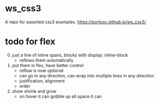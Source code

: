 # ws_css3
A repo for assorted css3 examples.
https://portsoc.github.io/ws_css3/


# todo for flex

0. just a line of inline spans, blocks with display: inline-block
   - reflows them automatically
1. put them in flex, have better control
   - reflow is now optional
   - can go in any direction, can wrap into multiple lines in any direction
   - justification, alignment
   - order
2. show shrink and grow
   - on hover it can gobble up all space it can
